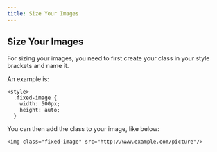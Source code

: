 ```yaml
---
title: Size Your Images
---
```

## Size Your Images

<!-- This is a stub. <a href='https://github.com/freecodecamp/guides/tree/master/src/pages/certifications/responsive-web-design/basic-css/size-your-images/index.md' target='_blank' rel='nofollow'>Help our community expand it</a>. -->

<!--<a href='https://github.com/freecodecamp/guides/blob/master/README.md' target='_blank' rel='nofollow'>This quick style guide will help ensure your pull request gets accepted</a>. -->

<!-- The article goes here, in GitHub-flavored Markdown. Feel free to add YouTube videos, images, and CodePen/JSBin embeds  -->

For sizing your images, you need to first create your class in your style brackets and name it. 


An example is:
```
<style>
  .fixed-image {
    width: 500px;
    height: auto;
  }
  ```
  
  You can then add the class to your image, like below:
  ```
  <img class="fixed-image" src="http://www.example.com/picture"/>
  ```
  
  <!-- Feel free to make any changes, sharing different techniques and styles -->
